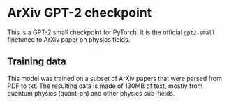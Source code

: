 # ArXiv GPT-2 checkpoint

This is a GPT-2 small checkpoint for PyTorch. It is the official `gpt2-small` finetuned to ArXiv paper on physics fields.

## Training data

This model was trained on a subset of ArXiv papers that were parsed from PDF to txt. The resulting data is made of 130MB of text, mostly from quantum physics (quant-ph) and other physics sub-fields.
